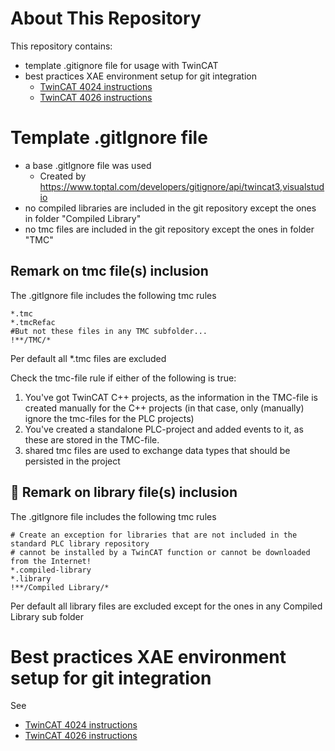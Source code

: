 # About This Repository
This repository contains:
* template .gitignore file for usage with TwinCAT 
* best practices XAE environment setup for git integration 
  * [TwinCAT 4024 instructions](Source/README_4024.md)
  * [TwinCAT 4026 instructions](Source/README_4026.md)

# Template .gitIgnore file
* a base .gitIgnore file was used
  * Created by https://www.toptal.com/developers/gitignore/api/twincat3,visualstudio
* no compiled libraries are included in the git repository except the ones in folder "Compiled Library"
* no tmc files are included in the git repository except the ones in folder "TMC"

## Remark on tmc file(s) inclusion
The .gitIgnore file includes the following tmc rules

    *.tmc
    *.tmcRefac
    #But not these files in any TMC subfolder...
    !**/TMC/*

Per default all *.tmc files are excluded

Check the tmc-file rule if either of the following is true:
   1. You've got TwinCAT C++ projects, as the information in the TMC-file is created manually for the C++ projects (in that case, only (manually) ignore the tmc-files for the PLC projects)
   2. You've created a standalone PLC-project and added events to it, as these are stored in the TMC-file.
   3. shared tmc files are used to exchange data types that should be persisted in the project

## 🧠 Remark on library file(s) inclusion
The .gitIgnore file includes the following tmc rules

    # Create an exception for libraries that are not included in the standard PLC library repository
    # cannot be installed by a TwinCAT function or cannot be downloaded from the Internet!
    *.compiled-library
    *.library
    !**/Compiled Library/*

Per default all library files are excluded except for the ones in any Compiled Library sub folder

# Best practices XAE environment setup for git integration 
See
  * [TwinCAT 4024 instructions](Source/README_4024.md)
  * [TwinCAT 4026 instructions](Source/README_4026.md)
